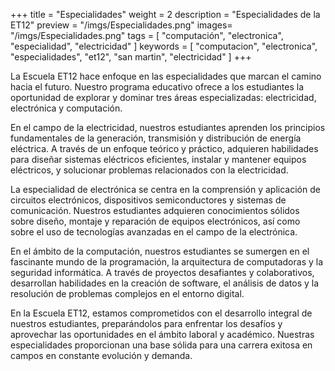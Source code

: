 +++
title = "Especialidades"
weight = 2
description = "Especialidades de la ET12"
preview = "/imgs/Especialidades.png"
images=   "/imgs/Especialidades.png"
tags = [
  "computación",
  "electronica",
  "especialidad",
  "electricidad"
]
keywords = [
  "computacion",
  "electronica",
  "especialidades",
  "et12",
  "san martin",
  "electricidad"
]
+++

La Escuela ET12 hace enfoque en las especialidades que marcan el camino hacia el futuro. Nuestro programa educativo ofrece a los estudiantes la oportunidad de explorar y dominar tres áreas especializadas: electricidad, electrónica y computación.

En el campo de la electricidad, nuestros estudiantes aprenden los principios fundamentales de la generación, transmisión y distribución de energía eléctrica. A través de un enfoque teórico y práctico, adquieren habilidades para diseñar sistemas eléctricos eficientes, instalar y mantener equipos eléctricos, y solucionar problemas relacionados con la electricidad.

La especialidad de electrónica se centra en la comprensión y aplicación de circuitos electrónicos, dispositivos semiconductores y sistemas de comunicación. Nuestros estudiantes adquieren conocimientos sólidos sobre diseño, montaje y reparación de equipos electrónicos, así como sobre el uso de tecnologías avanzadas en el campo de la electrónica.

En el ámbito de la computación, nuestros estudiantes se sumergen en el fascinante mundo de la programación, la arquitectura de computadoras y la seguridad informática. A través de proyectos desafiantes y colaborativos, desarrollan habilidades en la creación de software, el análisis de datos y la resolución de problemas complejos en el entorno digital.

En la Escuela ET12, estamos comprometidos con el desarrollo integral de nuestros estudiantes, preparándolos para enfrentar los desafíos y aprovechar las oportunidades en el ámbito laboral y académico. Nuestras especialidades proporcionan una base sólida para una carrera exitosa en campos en constante evolución y demanda.